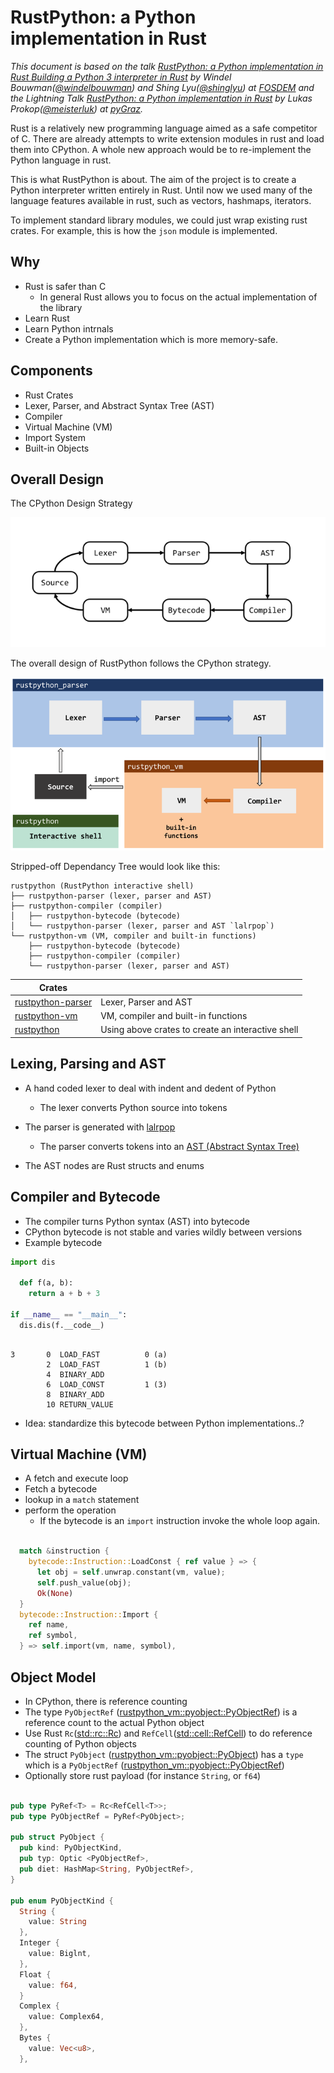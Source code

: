 # RustPython: a Python implementation in Rust

_This document is based on the talk [RustPython: a Python implementation in Rust Building a Python 3 interpreter in Rust](https://www.youtube.com/watch?v=nJDY9ASuiLc) by Windel Bouwman([@windelbouwman](https://github.com/windelbouwman)) and Shing Lyu([@shinglyu](https://github.com/shinglyu)) at [FOSDEM](https://fosdem.org) and the Lightning Talk [RustPython: a Python implementation in Rust](http://lukas-prokop.at/talks/pygraz-rustpython) by Lukas Prokop([@meisterluk](https://github.com/meisterluk)) at [pyGraz](https://pygraz.org/)._

Rust is a relatively new programming language aimed as a safe competitor of C.
There are already attempts to write extension modules in rust and load them into CPython. A whole new approach would be to re-implement the Python language in rust.

This is what RustPython is about. The aim of the project is to create a Python interpreter written entirely in Rust. Until now we used many of the language features available in rust, such as vectors, hashmaps, iterators.

To implement standard library modules, we could just wrap existing rust crates. For example, this is how the `json` module is implemented.

## Why

- Rust is safer than C
  - In general Rust allows you to focus on the actual implementation of the library
- Learn Rust
- Learn Python intrnals
- Create a Python implementation which is more memory-safe.

## Components

- Rust Crates
- Lexer, Parser, and Abstract Syntax Tree (AST)
- Compiler
- Virtual Machine (VM)
- Import System
- Built-in Objects

## Overall Design

The CPython Design Strategy

![CPython](/img/overall_design.png)

The overall design of RustPython follows the CPython strategy.

![RustPython](/img/rustpython.png)

Stripped-off Dependancy Tree would look like this:

    rustpython (RustPython interactive shell)
    ├── rustpython-parser (lexer, parser and AST)
    ├── rustpython-compiler (compiler)
    │   ├── rustpython-bytecode (bytecode)
    │   └── rustpython-parser (lexer, parser and AST `lalrpop`)
    └── rustpython-vm (VM, compiler and built-in functions)
        ├── rustpython-bytecode (bytecode)
        ├── rustpython-compiler (compiler)
        └── rustpython-parser (lexer, parser and AST)

| Crates                                                   |                                                   |
| -------------------------------------------------------- | ------------------------------------------------- |
| [rustpython-parser](https://crates.io/crates/rustpython) | Lexer, Parser and AST                             |
| [rustpython-vm](https://crates.io/crates/rustpython-vm)  | VM, compiler and built-in functions               |
| [rustpython](https://crates.io/crates/rustpython)        | Using above crates to create an interactive shell |

## Lexing, Parsing and AST

- A hand coded lexer to deal with indent and dedent of Python

  - The lexer converts Python source into tokens

- The parser is generated with [lalrpop](https://github.com/lalrpop/lalrpop)

  - The parser converts tokens into an [AST (Abstract Syntax Tree)](https://en.wikipedia.org/wiki/Abstract_syntax_tree)

- The AST nodes are Rust structs and enums

## Compiler and Bytecode

- The compiler turns Python syntax (AST) into bytecode
- CPython bytecode is not stable and varies wildly between versions
- Example bytecode

```python
import dis

  def f(a, b):
    return a + b + 3

if __name__ == "__main__":
  dis.dis(f.__code__)
```

```

3       0  LOAD_FAST          0 (a)
        2  LOAD_FAST          1 (b)
        4  BINARY_ADD
        6  LOAD_CONST         1 (3)
        8  BINARY_ADD
        10 RETURN_VALUE

```

- Idea: standardize this bytecode between Python implementations..?

## Virtual Machine (VM)

- A fetch and execute loop
- Fetch a bytecode
- lookup in a `match` statement
- perform the operation
  - If the bytecode is an `import` instruction invoke the whole loop again.

```rust

  match &instruction {
    bytecode::Instruction::LoadConst { ref value } => {
      let obj = self.unwrap.constant(vm, value);
      self.push_value(obj);
      Ok(None)
  }
  bytecode::Instruction::Import {
    ref name,
    ref symbol,
  } => self.import(vm, name, symbol),

```

## Object Model

- In CPython, there is reference counting
- The type `PyObjectRef` ([rustpython_vm::pyobject::PyObjectRef](https://docs.rs/rustpython-vm/0.1.1/rustpython_vm/pyobject/type.PyObjectRef.html)) is a reference count to the actual Python object
- Use Rust `Rc`([std::rc::Rc](https://doc.rust-lang.org/std/rc/struct.Rc.html)) and `RefCell`([std::cell::RefCell](https://doc.rust-lang.org/std/cell/struct.RefCell.html)) to do reference counting of Python objects
- The struct `PyObject` ([rustpython_vm::pyobject::PyObject](https://docs.rs/rustpython-vm/0.1.1/rustpython_vm/pyobject/struct.PyObject.html)) has a `type` which is a `PyObjectRef` ([rustpython_vm::pyobject::PyObjectRef](https://docs.rs/rustpython-vm/0.1.1/rustpython_vm/pyobject/type.PyObjectRef.html))
- Optionally store rust payload (for instance `String`, or `f64`)

```rust

pub type PyRef<T> = Rc<RefCell<T>>;
pub type PyObjectRef = PyRef<PyObject>;

pub struct PyObject {
  pub kind: PyObjectKind,
  pub typ: Optic <PyObjectRef>,
  pub diet: HashMap<String, PyObjectRef>,
}

pub enum PyObjectKind {
  String {
    value: String
  },
  Integer {
    value: Biglnt,
  },
  Float {
    value: f64,
  }
  Complex {
    value: Complex64,
  },
  Bytes {
    value: Vec<u8>,
  },

```
